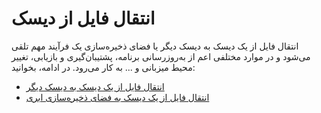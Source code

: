 # انتقال فایل از دیسک
انتقال فایل از یک دیسک به دیسک دیگر یا فضای ذخیره‌سازی یک فرآیند مهم تلقی می‌شود و در موارد مختلفی اعم از به‌روزرسانی برنامه، پشتیبان‌گیری و بازیابی، تغییر محیط میزبانی و ... به کار می‌رود. در ادامه، بخوانید:

- [انتقال فایل از یک دیسک به دیسک دیگر](move-files-to-other-disk.md)
- [انتقال فایل از یک دیسک به فضای ذخیره‌سازی ابری](./move-files-to-bucket.md)

